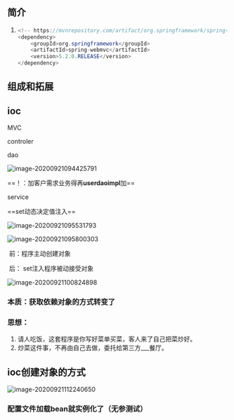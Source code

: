 ## 简介

1. ```java
   <!-- https://mvnrepository.com/artifact/org.springframework/spring-webmvc -->
   <dependency>
       <groupId>org.springframework</groupId>
       <artifactId>spring-webmvc</artifactId>
       <version>5.2.0.RELEASE</version>
   </dependency>
   
   ```

   

## 组成和拓展

## **ioc**

MVC 

controler

dao 

  ![image-20200921094425791](C:\Users\可爱的小栩\AppData\Roaming\Typora\typora-user-images\image-20200921094425791.png)



==！：加客户需求业务得再**userdaoimpl**加==

service

==set动态决定值注入==

![image-20200921095531793](C:\Users\可爱的小栩\AppData\Roaming\Typora\typora-user-images\image-20200921095531793.png)

![image-20200921095800303](C:\Users\可爱的小栩\AppData\Roaming\Typora\typora-user-images\image-20200921095800303.png)

​					前：程序主动创建对象  

​					后： set注入程序被动接受对象

![image-20200921100824898](C:\Users\可爱的小栩\AppData\Roaming\Typora\typora-user-images\image-20200921100824898.png)

### 本质：获取依赖对象的方式转变了

### 思想：

1. 请人吃饭，这套程序是你写好菜单买菜，客人来了自己把菜炒好。
2. 炒菜这件事，不再由自己去做，委托给第三方___餐厅。 

## ioc创建对象的方式

![image-20200921112240650](C:\Users\可爱的小栩\AppData\Roaming\Typora\typora-user-images\image-20200921112240650.png)

### 	配置文件加载bean就实例化了（无参测试）